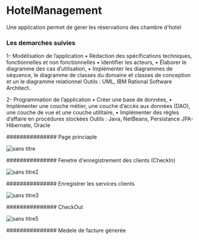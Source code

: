# HotelManagement
Une application permet de gerer les réservations des chambre d'hotel 
### Les demarches suivies 
1-	Modélisation de l’application
•	Rédaction des spécifications techniques, fonctionnelles et non fonctionnelles 
•	Identifier les acteurs,
•	Élaborer le diagramme des cas d’utilisation, 
•	Implémenter les diagrammes de séquence, le diagramme de classes du domaine et classes de conception et un le diagramme relationnel
Outils : UML, IBM Rational Software Architect. 

2-	Programmation de l’application
•	Créer une base de données,
•	Implémenter une couche métier, une couche d’accès aux données (DAO), une couche de vue et une couche utilitaire,
•	Implémenter des règles d’affaire en procédures stockées 
Outils : Java, NetBeans, Persistance JPA-Hibernate, Oracle


############### Page princiaple 

![sans titre](https://user-images.githubusercontent.com/26189475/39713746-e35237f2-51f5-11e8-9370-4a1b1bb9e1f2.jpg)


############### Fenetre d'enregistrement des clients (CheckIn)

![sans titre2](https://user-images.githubusercontent.com/26189475/39713843-3566e47a-51f6-11e8-8216-a271bd59703f.jpg)


############### Enregistrer les services clients 

![sans titre3](https://user-images.githubusercontent.com/26189475/39714086-fe7c4382-51f6-11e8-9331-a2804cba7db7.jpg)

###############  CheckOut

![sans titre5](https://user-images.githubusercontent.com/26189475/39714065-ed3f4e70-51f6-11e8-9600-40e0648f5447.jpg)


###############  Medele de facture génerée


